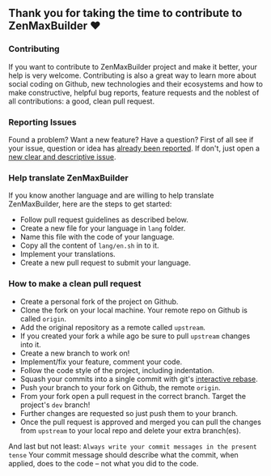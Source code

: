 ## Thank you for taking the time to contribute to ZenMaxBuilder ♥

### Contributing

If you want to contribute to ZenMaxBuilder project and make it better,
your help is very welcome. Contributing is also a great way to learn
more about social coding on Github, new technologies and their ecosystems and
how to make constructive, helpful bug reports, feature requests and
the noblest of all contributions: a good, clean pull request.

### Reporting Issues

Found a problem? Want a new feature? Have a question?
First of all see if your issue, question or idea has [already been reported](https://github.com/grm34/ZenMaxBuilder/issues).
If don't, just open a [new clear and descriptive issue](https://github.com/grm34/ZenMaxBuilder/issues/new/choose).

### Help translate ZenMaxBuilder

If you know another language and are willing to help translate
ZenMaxBuilder, here are the steps to get started:

- Follow pull request guidelines as described below.
- Create a new file for your language in `lang` folder.
- Name this file with the code of your language.
- Copy all the content of `lang/en.sh` in to it.
- Implement your translations.
- Create a new pull request to submit your language.

### How to make a clean pull request

- Create a personal fork of the project on Github.
- Clone the fork on your local machine. Your remote repo on Github is called `origin`.
- Add the original repository as a remote called `upstream`.
- If you created your fork a while ago be sure to pull `upstream` changes into it.
- Create a new branch to work on!
- Implement/fix your feature, comment your code.
- Follow the code style of the project, including indentation.
- Squash your commits into a single commit with git's [interactive rebase](https://help.github.com/en/github/using-git/about-git-rebase).
- Push your branch to your fork on Github, the remote `origin`.
- From your fork open a pull request in the correct branch.
  Target the project's `dev` branch!
- Further changes are requested so just push them to your branch.
- Once the pull request is approved and merged you can pull the changes
  from `upstream` to your local repo and delete your extra branch(es).

And last but not least: `Always write your commit messages in the present tense`
Your commit message should describe what the commit, when applied,
does to the code – not what you did to the code.
